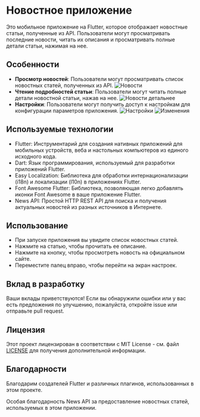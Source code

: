 # Новостное приложение

Это мобильное приложение на Flutter, которое отображает новостные статьи, полученные из API. Пользователи могут просматривать последние новости, читать их описания и просматривать полные детали статьи, нажимая на нее.

## Особенности

- **Просмотр новостей**: Пользователи могут просматривать список новостных статей, полученных из API.
![Новости](screenshots/newsScreen.png)
- **Чтение подробностей статьи**: Пользователи могут читать полные детали новостной статьи, нажав на нее.
![Новости детальнее](screenshots/newsDetailScreen.png)
- **Настройки**: Пользователи могут получить доступ к настройкам для конфигурации параметров приложения.
![Настройки](screenshots/settingsScreen.png)
![Изменения](screenshots/changes.png)

## Используемые технологии

- Flutter: Инструментарий для создания нативных приложений для мобильных устройств, веба и настольных компьютеров из единого исходного кода.
- Dart: Язык программирования, используемый для разработки приложений Flutter.
- Easy Localization: Библиотека для обработки интернационализации (i18n) и локализации (l10n) в приложениях Flutter.
- Font Awesome Flutter: Библиотека, позволяющая легко добавлять иконки Font Awesome в ваше приложение Flutter.
- News API: Простой HTTP REST API для поиска и получения актуальных новостей из разных источников в Интернете.

## Использование

- При запуске приложения вы увидите список новостных статей.
- Нажмите на статью, чтобы прочитать ее описание.
- Нажмите на кнопку, чтобы просмотреть новость на официальном сайте.
- Переместите палец вправо, чтобы перейти на экран настроек.

## Вклад в разработку

Ваши вклады приветствуются! Если вы обнаружили ошибки или у вас есть предложения по улучшению, пожалуйста, откройте issue или отправьте pull request.

## Лицензия

Этот проект лицензирован в соответствии с MIT License - см. файл [LICENSE](LICENSE) для получения дополнительной информации.

## Благодарности

Благодарим создателей Flutter и различных плагинов, использованных в этом проекте.

Особая благодарность News API за предоставление новостных статей, используемых в этом приложении.
